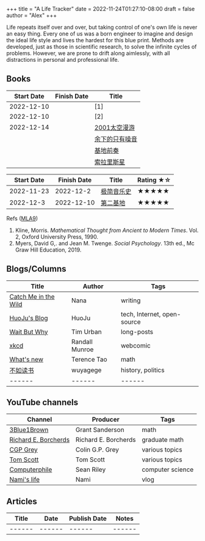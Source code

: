 +++
title = "A Life Tracker"
date = 2022-11-24T01:27:10-08:00
draft = false
author = "Alex"
+++

Life repeats itself over and over, but taking control of one's own life is never an easy thing. Every one of us was a born engineer to imagine and design the ideal life style and lives the hardest for this blue print. Methods are developed, just as those in scientific research, to solve the infinite cycles of problems. However, we are prone to drift along aimlessly, with all distractions in personal and professional life. 


## Books
| Start Date | Finish Date | Title |
| ---- | ---- | ---- |
| 2022-12-10 | | [1] |
| 2022-12-10 | | [2] |
| 2022-12-14 | | [2001太空漫游](https://book.douban.com/subject/30471298/) |
|  | | [余下的只有噪音](https://book.douban.com/subject/34978358/) |
|  | | [基地前奏](https://book.douban.com/subject/26389893/) |
|  | | [索拉里斯星](https://book.douban.com/subject/35049755/) |

| Start Date | Finish Date | Title | Rating ★☆ |
| ------ | ------ | ------ | ------ | 
| 2022-11-23 | 2022-12-2 | [极简音乐史](https://book.douban.com/subject/27085977/) | ★★★★★ |
| 2022-12-3 | 2022-12-10 | [第二基地](https://book.douban.com/subject/26389894/) | ★★★★★ |

Refs ([MLA9](https://owl.purdue.edu/owl/research_and_citation/mla_style/mla_formatting_and_style_guide/mla_works_cited_page_books.html))
  1. Kline, Morris. _Mathematical Thought from Ancient to Modern Times_. Vol. 2, Oxford University Press, 1990.
  2. Myers, David G,. and Jean M. Twenge. _Social Psychology_. 13th ed., Mc Graw Hill Education, 2019.


## Blogs/Columns
| Title | Author | Tags |
| ------ | ------ | ------ |
| [Catch Me in the Wild](https://nananadanada.substack.com/) | Nana | writing |
| [HuoJu's Blog](https://jhuo.ca/) | HuoJu | tech, Internet, open-source |
| [Wait But Why](https://waitbutwhy.com/) | Tim Urban | long-posts |
| [xkcd](https://xkcd.com/) | Randall Munroe | webcomic |
| [What's new](https://terrytao.wordpress.com/) | Terence Tao | math |
| [不如读书](https://wuyagege.substack.com/) | wuyagege | history, politics |
| ------ | ------ | ------ |

## YouTube channels
| Channel | Producer | Tags |
| ------ | ------ | ------ |
| [3Blue1Brown](https://www.youtube.com/@3blue1brown) | Grant Sanderson | math |
| [Richard E. Borcherds](https://www.youtube.com/@richarde.borcherds7998) | Richard E. Borcherds | graduate math |
| [CGP Grey](https://www.youtube.com/@CGPGrey) | Colin G.P. Grey | various topics |
| [Tom Scott](https://www.youtube.com/@TomScottGo) | Tom Scott | various topics |
| [Computerphile](https://www.youtube.com/@Computerphile) | Sean Riley | computer science |
| [Nami's life](https://www.youtube.com/@naminokurashi) | Nami | vlog |

## Articles
| Title | Date | Publish Date | Notes |
| ------ | ------ | ------ | ------ | 
| ------ | ------ | ------ | ------ | 
